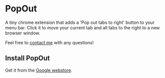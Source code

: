 PopOut
======
A tiny chrome extension that adds a 'Pop out tabs to right' button to your menu bar. Click it to move your current tab and all tabs to the right to a new browser window.

Feel free to [contact me](http://lpm.io/contact) with any questions!

Install PopOut
--------------
Get it from the [Google webstore](https://chrome.google.com/webstore/detail/popout/pepmkldcbobcclmpplfpbllopdkipnnd).
